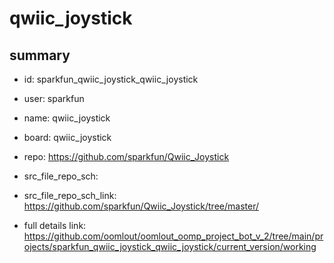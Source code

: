 # qwiic_joystick
 
## summary 
* id: sparkfun_qwiic_joystick_qwiic_joystick
* user: sparkfun
* name: qwiic_joystick
* board: qwiic_joystick
* repo: https://github.com/sparkfun/Qwiic_Joystick



* src_file_repo_sch: 
* src_file_repo_sch_link: https://github.com/sparkfun/Qwiic_Joystick/tree/master/
* full details link: https://github.com/oomlout/oomlout_oomp_project_bot_v_2/tree/main/projects/sparkfun_qwiic_joystick_qwiic_joystick/current_version/working  







